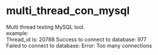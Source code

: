 # multi_thread_con_mysql
Multi thread testing MySQL tool.  
example:  
Thread_id is: 20788  Success to connect to database: 977  
Failed to connect to database: Error: Too many connections  
